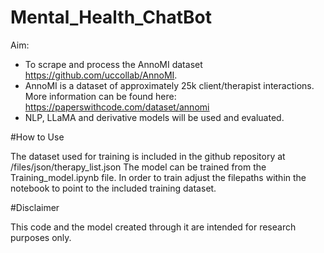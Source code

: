 # Mental_Health_ChatBot
Aim:
- To scrape and process the AnnoMI dataset https://github.com/uccollab/AnnoMI.
- AnnoMI is a dataset of approximately 25k client/therapist interactions. More information can be found here: https://paperswithcode.com/dataset/annomi 
- NLP, LLaMA and derivative models will be used and evaluated. 

#How to Use

The dataset used for training is included in the github repository at /files/json/therapy_list.json The model can be trained from the Training_model.ipynb file. In order to train adjust the filepaths within the notebook to point to the included training dataset.

#Disclaimer

This code and the model created through it are intended for research purposes only.
